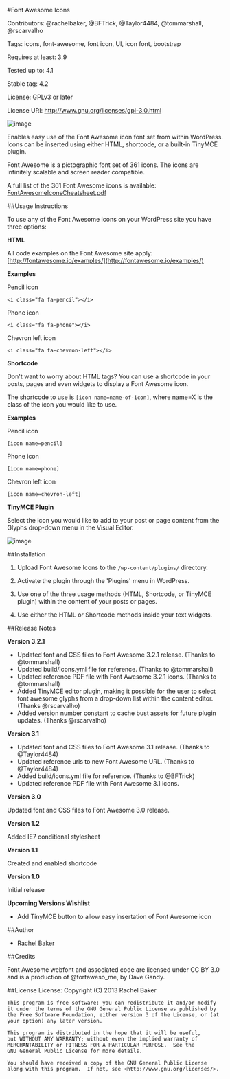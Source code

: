 #Font Awesome Icons

Contributors: @rachelbaker, @BFTrick, @Taylor4484, @tommarshall, @rscarvalho

Tags: icons, font-awesome, font icon, UI, icon font, bootstrap

Requires at least: 3.9

Tested up to: 4.1

Stable tag: 4.2

License: GPLv3 or later

License URI: http://www.gnu.org/licenses/gpl-3.0.html

![image](http://f.cl.ly/items/3Y0C0i270N281b0v2Q3y/banner-772x250.png)


Enables easy use of the Font Awesome icon font set from within WordPress.  Icons can be inserted using either HTML, shortcode, or a built-in TinyMCE plugin.

Font Awesome is a pictographic font set of 361 icons. The icons are infinitely scalable and screen reader compatible.

A full list of the 361 Font Awesome icons is available: [FontAwesomeIconsCheatsheet.pdf](http://f.cl.ly/items/2e1b3q3g081M173m070I/FontAwesomeIconsCheatsheet.pdf)

##Usage Instructions

To use any of the Font Awesome icons on your WordPress site you have three options:

__HTML__

All code examples on the Font Awesome site apply: [http://fontawesome.io/examples/](http://fontawesome.io/examples/)

**Examples**

Pencil icon

`<i class="fa fa-pencil"></i>`

Phone icon

`<i class="fa fa-phone"></i>`

Chevron left icon

`<i class="fa fa-chevron-left"></i>`

__Shortcode__

Don't want to worry about HTML tags?  You can use a shortcode in your posts, pages and even widgets to display a Font Awesome icon.

The shortcode to use is `[icon name=name-of-icon]`, where name=X is the class of the icon you would like to use.

**Examples**

Pencil icon

`[icon name=pencil]`

Phone icon

`[icon name=phone]`

Chevron left icon

`[icon name=chevron-left]`

__TinyMCE Plugin__

Select the icon you would like to add to your post or page content from the Glyphs drop-down menu in the Visual Editor.

![image](http://f.cl.ly/items/212e2P0m3g39292p271y/Font-Awesome-TinyMCE-plugin.jpg)


##Installation

1. Upload Font Awesome Icons to the `/wp-content/plugins/` directory.

2. Activate the plugin through the 'Plugins' menu in WordPress.

3. Use one of the three usage methods (HTML, Shortcode, or TinyMCE plugin) within the content of your posts or pages.

4. Use either the HTML or Shortcode methods inside your text widgets.


##Release Notes

__Version 3.2.1__

*   Updated font and CSS files to Font Awesome 3.2.1 release. (Thanks to @tommarshall)
*   Updated build/icons.yml file for reference. (Thanks to @tommarshall)
*   Updated reference PDF file with Font Awesome 3.2.1 icons. (Thanks to @tommarshall)
*   Added TinyMCE editor plugin, making it possible for the user to select font awesome glyphs from a drop-down list within the content editor.  (Thanks @rscarvalho)
*   Added version number constant to cache bust assets for future plugin updates. (Thanks @rscarvalho)

__Version 3.1__

*   Updated font and CSS files to Font Awesome 3.1 release. (Thanks to @Taylor4484)
*   Updated reference urls to new Font Awesome URL. (Thanks to @Taylor4484)
*   Added build/icons.yml file for reference. (Thanks to @BFTrick)
*   Updated reference PDF file with Font Awesome 3.1 icons.

__Version 3.0__

Updated font and CSS files to Font Awesome 3.0 release.

__Version 1.2__

Added IE7 conditional stylesheet

__Version 1.1__

Created and enabled shortcode

__Version 1.0__

Initial release

__Upcoming Versions Wishlist__

*   Add TinyMCE button to allow easy insertation of Font Awesome icon


##Author

- [Rachel Baker](http://rachelbaker.me)

##Credits

 Font Awesome webfont and associated code are licensed under CC BY 3.0 and is a production of @fortaweso_me, by Dave Gandy.

##License
License:
    Copyright (C) 2013 Rachel Baker

    This program is free software: you can redistribute it and/or modify it under the terms of the GNU General Public License as published by the Free Software Foundation, either version 3 of the License, or (at your option) any later version.

    This program is distributed in the hope that it will be useful,
    but WITHOUT ANY WARRANTY; without even the implied warranty of
    MERCHANTABILITY or FITNESS FOR A PARTICULAR PURPOSE.  See the
    GNU General Public License for more details.

    You should have received a copy of the GNU General Public License
    along with this program.  If not, see <http://www.gnu.org/licenses/>.
